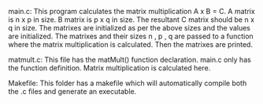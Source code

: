 main.c:
This program calculates the matrix multiplication A x B = C. A matrix is n x p in size. B matrix is p x q in size. The resultant C matrix should be n x q in size. The matrixes are initialized as per the above sizes and the values are initialized. The matrixes and their sizes n , p , q are passed to a function where the matrix multiplication is calculated. Then the matrixes are printed.

matmult.c:
This file has the matMult() function declaration. main.c only has the function definition. Matrix multiplication is calculated here.

Makefile:
This folder has a makefile which will automatically compile both the .c files and generate an executable.